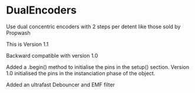 # DualEncoders
Use dual concentric encoders with 2 steps per detent like those sold by Propwash

This is Version 1.1

Backward compatible with version 1.0
  
Added a .begin() method to initialise the pins in the setup() section. Version 1.0 initialised the pins in the instanciation phase of the object.
  
Added an ultrafast Debouncer and EMF filter
